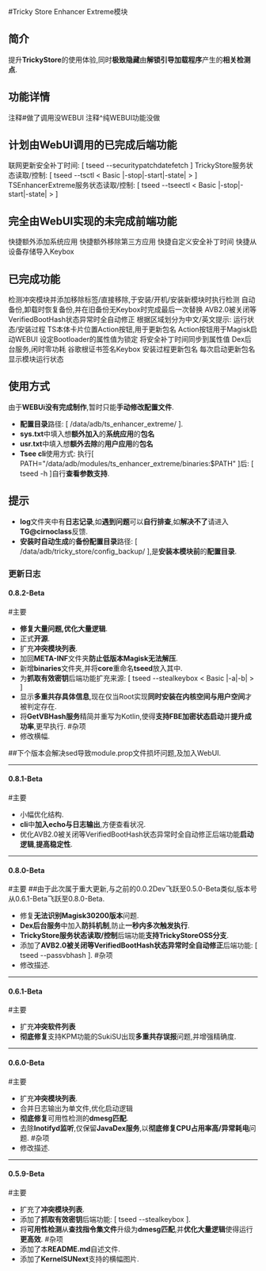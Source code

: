 #Tricky Store Enhancer Extreme模块

## 简介
提升**TrickyStore**的使用体验,同时**极致隐藏**由**解锁引导加载程序**产生的**相关检测点**.

## 功能详情
注释#做了调用没WEBUI
注释^纯WEBUI功能没做
## 计划由WebUI调用的已完成后端功能
联网更新安全补丁时间: [ tseed --securitypatchdatefetch ]
TrickyStore服务状态读取/控制: [ tseed --tsctl < Basic |-stop|-start|-state| > ]
TSEnhancerExtreme服务状态读取/控制: [ tseed --tseectl < Basic |-stop|-start|-state| > ]
## 完全由WebUI实现的未完成前端功能
快捷额外添加系统应用
快捷额外移除第三方应用
快捷自定义安全补丁时间
快捷从设备存储导入Keybox
## 已完成功能
检测冲突模块并添加移除标签/直接移除,于安装/开机/安装新模块时执行检测
自动备份,卸载时恢复备份,并在旧备份无Keybox时完成最后一次替换
AVB2.0被关闭等VerifiedBootHash状态异常时全自动修正
根据区域划分为中文/英文提示: 运行状态/安装过程
TS本体卡片位置Action按钮,用于更新包名
Action按钮用于Magisk启动WEBUI
设定Bootloader的属性值为锁定
将安全补丁时间同步到属性值
Dex后台服务,闲时零功耗
谷歌根证书签名Keybox
安装过程更新包名
每次启动更新包名
显示模块运行状态

## 使用方式
由于**WEBUi没有完成制作**,暂时只能**手动修改配置文件**.
- **配置目录**路径: [ /data/adb/ts_enhancer_extreme/ ].
- **sys.txt**中填入想**额外加入**的**系统应用**的**包名**
- **usr.txt**中填入想**额外去除**的**用户应用**的**包名**
- **Tsee cli**使用方式: 执行[ PATH="/data/adb/modules/ts_enhancer_extreme/binaries:$PATH" ]后: [ tseed -h ]自行**查看参数支持**.
## 提示
- **log**文件夹中有**日志记录**,如**遇到问题**可以**自行排查**,如**解决不了**请进入**TG@cirnoclass**反馈.
- **安装时自动生成**的**备份配置目录**路径: [ /data/adb/tricky_store/config_backup/ ],是**安装本模块前**的**配置目录**.

### 更新日志
#### 0.8.2-Beta
#主要
- **修复大量问题,优化大量逻辑**.
- 正式**开源**.
- 扩充**冲突模块列表**.
- 加回**META-INF**文件夹**防止低版本Magisk无法解压**.
- 新增**binaries**文件夹,并将**core**重命名**tseed**放入其中.
- 为**抓取有效密钥**后端功能扩充来源: [ tseed --stealkeybox < Basic |-a|-b| > ]
- 显示**多重共存具体信息**,现在仅当Root实现**同时安装在内核空间与用户空间**才被判定存在.
- 将**GetVBHash服务**精简并重写为Kotlin,使得**支持FBE加密状态启动**并**提升成功率**,更早执行.
#杂项
- 修改横幅.

##下个版本会解决sed导致module.prop文件损坏问题,及加入WebUI.

---

#### 0.8.1-Beta
#主要
- 小幅优化结构.
- **cli**中**加入echo与日志输出**,方便查看状况.
- 优化AVB2.0被关闭等VerifiedBootHash状态异常时全自动修正后端功能**启动逻辑**,**提高稳定性**.

---

#### 0.8.0-Beta
#主要
##由于此次属于重大更新,与之前的0.0.2Dev飞跃至0.5.0-Beta类似,版本号从0.6.1-Beta飞跃至0.8.0-Beta.
- 修复**无法识别Magisk30200版本**问题.
- **Dex后台服务**中加入**防抖机制**,防止**一秒内多次触发执行**.
- **TrickyStore服务状态读取/控制**后端功能**支持TrickyStoreOSS分支**.
- 添加了**AVB2.0被关闭等VerifiedBootHash状态异常时全自动修正**后端功能: [ tseed --passvbhash ].
#杂项
- 修改描述.

---

#### 0.6.1-Beta
#主要
- 扩充**冲突软件列表**
- **彻底修复**支持KPM功能的SukiSU出现**多重共存误报**问题,并增强精确度.

---

#### 0.6.0-Beta
#主要
- 扩充**冲突模块列表**.
- 合并日志输出为单文件,优化启动逻辑
- **彻底修复**可用性检测的**dmesg匹配**.
- 去除**Inotifyd监听**,仅保留**JavaDex服务**,以**彻底修复CPU占用率高/异常耗电**问题.
#杂项
- 修改描述.

---

#### 0.5.9-Beta
#主要
- 扩充了**冲突模块列表**.
- 添加了**抓取有效密钥**后端功能: [ tseed --stealkeybox ].
- 将**可用性检测**从**查找指令集文件**升级为**dmesg匹配**,并**优化大量逻辑**使得运行**更高效**.
#杂项
- 添加了本**README.md**自述文件.
- 添加了**KernelSUNext**支持的横幅图片.
